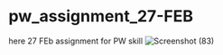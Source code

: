 # pw_assignment_27-FEB
here 27 FEb assignment for PW skill
![Screenshot (83)](https://user-images.githubusercontent.com/93191768/232235274-b82720c1-cef3-4607-820f-56d91cfb6ae9.png)



